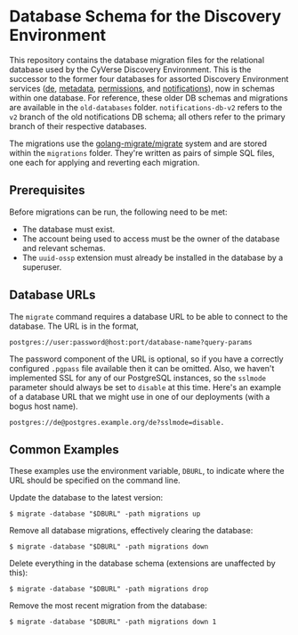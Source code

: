 # Database Schema for the Discovery Environment

This repository contains the database migration files for the relational database used by the CyVerse Discovery Environment. This is the successor to the former four databases for assorted Discovery Environment services ([de][1], [metadata][2], [permissions][3], and [notifications][4]), now in schemas within one database. For reference, these older DB schemas and migrations are available in the `old-databases` folder. `notifications-db-v2` refers to the `v2` branch of the old notifications DB schema; all others refer to the primary branch of their respective databases.

The migrations use the [golang-migrate/migrate][5] system and are stored within the `migrations` folder. They're written as pairs of simple SQL files, one each for applying and reverting each migration.

## Prerequisites

Before migrations can be run, the following need to be met:

- The database must exist.
- The account being used to access must be the owner of the database and relevant schemas.
- The `uuid-ossp` extension must already be installed in the database by a superuser.

## Database URLs

The `migrate` command requires a database URL to be able to connect to the database. The URL is in the format,

```
postgres://user:password@host:port/database-name?query-params
```

The password component of the URL is optional, so if you have a correctly configured `.pgpass` file available then it
can be omitted. Also, we haven't implemented SSL for any of our PostgreSQL instances, so the `sslmode` parameter should
always be set to `disable` at this time. Here's an example of a database URL that we might use in one of our deployments
(with a bogus host name).

```
postgres://de@postgres.example.org/de?sslmode=disable.
```

## Common Examples

These examples use the environment variable, `DBURL`, to indicate where the URL should be specified on the command line.

Update the database to the latest version:

```
$ migrate -database "$DBURL" -path migrations up
```

Remove all database migrations, effectively clearing the database:

```
$ migrate -database "$DBURL" -path migrations down
```

Delete everything in the database schema (extensions are unaffected by this):

```
$ migrate -database "$DBURL" -path migrations drop
```

Remove the most recent migration from the database:

```
$ migrate -database "$DBURL" -path migrations down 1
```

[1]: https://github.com/cyverse-de/de-db
[2]: https://github.com/cyverse-de/metadata-db
[3]: https://github.com/cyverse-de/permissions-db
[4]: https://github.com/cyverse-de/notifications-db
[5]: https://github.com/golang-migrate/migrate
